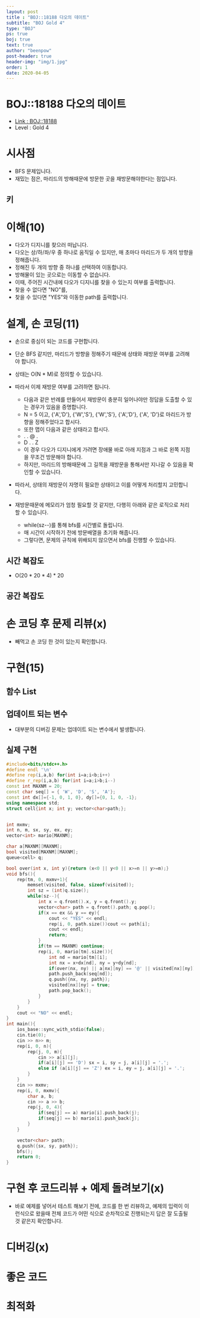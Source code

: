 ```yaml
---
layout: post
title : "BOJ::18188 다오의 데이트"
subtitle: "BOJ Gold 4"
type: "BOJ"
ps: true
boj: true
text: true
author: "beenpow"
post-header: true
header-img: "img/1.jpg"
order: 1
date: 2020-04-05
---
```

# BOJ::18188 다오의 데이트
- [Link : BOJ::18188](https://www.acmicpc.net/problem/18188)
- Level : Gold 4

# 시사점
- BFS 문제입니다.
- 재밌는 점은, 마리드의 방해때문에 방문한 곳을 재방문해야한다는 점입니다.

## 키

# 이해(10)
- 다오가 디지니를 찾으러 떠납니다.
- 다오는 상/하/좌/우 중 하나로 움직일 수 있지만, 매 초마다 마리드가 두 개의 방향을 정해줍니다.
- 정해진 두 개의 방향 중 하나를 선택하여 이동합니다.
- 방해물이 있는 곳으로는 이동할 수 없습니다.
- 이때, 주어진 시간내에 다오가 디지니를 찾을 수 있는지 여부를 출력합니다.
- 찾을 수 없다면 "NO"를,
- 찾을 수 있다면 "YES"와 이동한 path를 출력합니다.

# 설계, 손 코딩(11)
- 손으로 중심이 되는 코드를 구현합니다.
- 단순 BFS 같지만, 마리드가 방향을 정해주기 때문에 상태와 재방문 여부를 고려해야 합니다.
- 상태는 O(N * M)로 정의할 수 있습니다.
- 따라서 이제 재방문 여부를 고려하면 됩니다.
  - 다음과 같은 반례를 만들어서 재방문이 충분히 일어나야만 정답을 도출할 수 있는 경우가 있음을
    증명합니다.
  - N = 5 이고, {'A','D'}, {'W','S'}, {'W','S'}, {'A','D'}, {'A', 'D'}로 마리드가 방향을 정해주었다고 합시다.
  - 또한 맵이 다음과 같은 상태라고 합시다.
  - . . @ .
  - D . . Z
  - 이 경우 다오가 디지니에게 가려면 장애물 바로 아래 지점과 그 바로 왼쪽 지점을 무조건 방문해야
    합니다.
  - 하지만, 마리드의 방해때문에 그 길목을 재방문을 통해서만 지나갈 수 있음을 확인할 수 있습니다.

- 따라서, 상태의 재방문이 자명히 필요한 상태이고 이를 어떻게 처리할지 고민합니다.
- 재방문때문에 메모리가 엄청 필요할 것 같지만, 다행히 아래와 같은 로직으로 처리할 수 있습니다.
  - while(sz--)를 통해 bfs를 시간별로 돌립니다.
  - 매 시간이 시작하기 전에 방문배열을 초기화 해줍니다.
  - 그렇다면, 문제의 규칙에 위배되지 않으면서 bfs를 진행할 수 있습니다.

## 시간 복잡도
- O(20 * 20 * 4) * 20

## 공간 복잡도

# 손 코딩 후 문제 리뷰(x)
- 빼먹고 손 코딩 한 것이 있는지 확인합니다.

# 구현(15)

## 함수 List 

## 업데이트 되는 변수
- 대부분의 디버깅 문제는 업데이트 되는 변수에서 발생합니다.

## 실제 구현 

```cpp
#include<bits/stdc++.h>
#define endl '\n'
#define rep(i,a,b) for(int i=a;i<b;i++)
#define r_rep(i,a,b) for(int i=a;i>b;i--)
const int MAXNM = 20;
const char seq[] = { 'W', 'D', 'S', 'A'};
const int dx[]={-1, 0, 1, 0}, dy[]={0, 1, 0, -1};
using namespace std;
struct cell{int x; int y; vector<char>path;};


int mxmv;
int n, m, sx, sy, ex, ey;
vector<int> mario[MAXNM];

char a[MAXNM][MAXNM];
bool visited[MAXNM][MAXNM];
queue<cell> q;

bool over(int x, int y){return (x<0 || y<0 || x>=n || y>=m);}
void bfs(){
    rep(tm, 0, mxmv+1){
        memset(visited, false, sizeof(visited));
        int sz = (int)q.size();
        while(sz--){
            int x = q.front().x, y = q.front().y;
            vector<char> path = q.front().path; q.pop();
            if(x == ex && y == ey){
                cout << "YES" << endl;
                rep(i, 0, path.size())cout << path[i];
                cout << endl;
                return;
            }
            if(tm == MAXNM) continue;
            rep(i, 0, mario[tm].size()){
                int nd = mario[tm][i];
                int nx = x+dx[nd], ny = y+dy[nd];
                if(over(nx, ny) || a[nx][ny] == '@' || visited[nx][ny]) continue;;
                path.push_back(seq[nd]);
                q.push({nx, ny, path});
                visited[nx][ny] = true;
                path.pop_back();
            }
        }
    }
    cout << "NO" << endl;
}
int main(){
    ios_base::sync_with_stdio(false);
    cin.tie(0);
    cin >> n>> m;
    rep(i, 0, n){
        rep(j, 0, m){
            cin >> a[i][j];
            if(a[i][j] == 'D') sx = i, sy = j, a[i][j] = '.';
            else if (a[i][j] == 'Z') ex = i, ey = j, a[i][j] = '.';
        }
    }
    cin >> mxmv;
    rep(i, 0, mxmv){
        char a, b;
        cin >> a >> b;
        rep(j, 0, 4){
            if(seq[j] == a) mario[i].push_back(j);
            if(seq[j] == b) mario[i].push_back(j);
        }
    }

    vector<char> path;
    q.push({sx, sy, path});
    bfs();
    return 0;
}
```

# 구현 후 코드리뷰 + 예제 돌려보기(x)
- 바로 예제를 넣어서 테스트 해보기 전에, 코드를 한 번 리뷰하고, 예제의 입력이 이런식으로 왔을때
  전체 코드가 어떤 식으로 순차적으로 진행되는지 답은 잘 도출될 것 같은지 확인합니다.

# 디버깅(x)

# 좋은 코드

# 최적화
